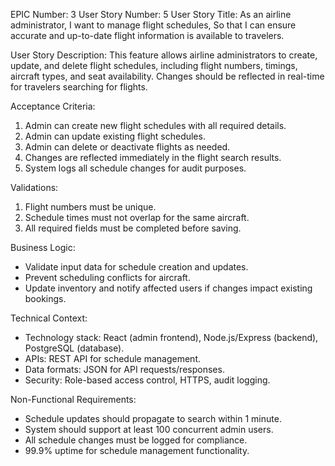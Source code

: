 EPIC Number: 3
User Story Number: 5
User Story Title: As an airline administrator, I want to manage flight schedules, So that I can ensure accurate and up-to-date flight information is available to travelers.

User Story Description: This feature allows airline administrators to create, update, and delete flight schedules, including flight numbers, timings, aircraft types, and seat availability. Changes should be reflected in real-time for travelers searching for flights.

Acceptance Criteria:
1. Admin can create new flight schedules with all required details.
2. Admin can update existing flight schedules.
3. Admin can delete or deactivate flights as needed.
4. Changes are reflected immediately in the flight search results.
5. System logs all schedule changes for audit purposes.

Validations:
1. Flight numbers must be unique.
2. Schedule times must not overlap for the same aircraft.
3. All required fields must be completed before saving.

Business Logic:
- Validate input data for schedule creation and updates.
- Prevent scheduling conflicts for aircraft.
- Update inventory and notify affected users if changes impact existing bookings.

Technical Context:
- Technology stack: React (admin frontend), Node.js/Express (backend), PostgreSQL (database).
- APIs: REST API for schedule management.
- Data formats: JSON for API requests/responses.
- Security: Role-based access control, HTTPS, audit logging.

Non-Functional Requirements:
- Schedule updates should propagate to search within 1 minute.
- System should support at least 100 concurrent admin users.
- All schedule changes must be logged for compliance.
- 99.9% uptime for schedule management functionality.
